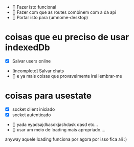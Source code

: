 - [] Fazer isto funcional
- [] Fazer com que as routes combinem com a da api
- [] Portar isto para (umnome-desktop)

# coisas que eu preciso de usar indexedDb

- [x] Salvar users online
- [incomplete] Salvar chats
- [] e ya mais coisas que provavelmente irei lembrar-me

# coisas para usestate

- [x] socket client iniciado
- [x] socket autenticado
- [] yada eyadsajdkasdkjashdask dasd etc...
- [] usar um meio de loading mais apropriado....

anyway aquele loading funciona por agora por isso fica ali :)
